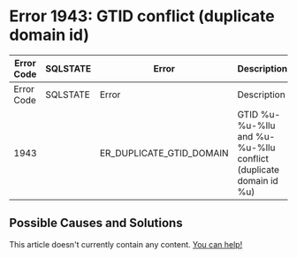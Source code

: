 
# Error 1943: GTID conflict (duplicate domain id)


| Error Code | SQLSTATE | Error | Description |
| --- | --- | --- | --- |
| Error Code | SQLSTATE | Error | Description |
| 1943 |  | ER_DUPLICATE_GTID_DOMAIN | GTID %u-%u-%llu and %u-%u-%llu conflict (duplicate domain id %u) |




## Possible Causes and Solutions


This article doesn't currently contain any content. [You can help!](/kb/en/writing-and-editing-knowledge-base-articles/)

